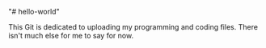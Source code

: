 "# hello-world" 

This Git is dedicated to uploading my programming and coding files.
There isn't much else for me to say for now.
